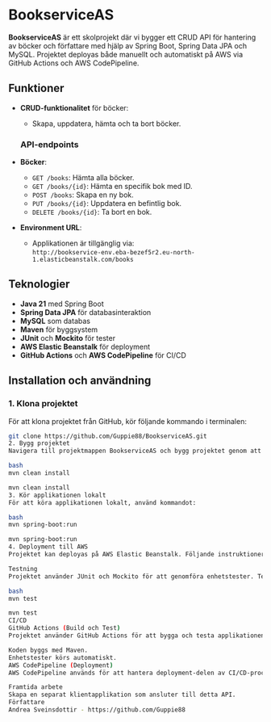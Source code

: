 # BookserviceAS

**BookserviceAS** är ett skolprojekt där vi bygger ett CRUD API för hantering av böcker och författare med hjälp av Spring Boot, Spring Data JPA och MySQL. Projektet deployas både manuellt och automatiskt på AWS via GitHub Actions och AWS CodePipeline.

## Funktioner

- **CRUD-funktionalitet** för böcker:
    - Skapa, uppdatera, hämta och ta bort böcker.

  ### API-endpoints

- **Böcker**:
    - `GET /books`: Hämta alla böcker.
    - `GET /books/{id}`: Hämta en specifik bok med ID.
    - `POST /books`: Skapa en ny bok.
    - `PUT /books/{id}`: Uppdatera en befintlig bok.
    - `DELETE /books/{id}`: Ta bort en bok.

- **Environment URL**:
    - Applikationen är tillgänglig via:  
      `http://bookservice-env.eba-bezef5r2.eu-north-1.elasticbeanstalk.com/books`

## Teknologier

- **Java 21** med Spring Boot
- **Spring Data JPA** för databasinteraktion
- **MySQL** som databas
- **Maven** för byggsystem
- **JUnit** och **Mockito** för tester
- **AWS Elastic Beanstalk** för deployment
- **GitHub Actions** och **AWS CodePipeline** för CI/CD

## Installation och användning

### 1. Klona projektet
För att klona projektet från GitHub, kör följande kommando i terminalen:
   ```bash
   git clone https://github.com/Guppie88/BookserviceAS.git
2. Bygg projektet
Navigera till projektmappen BookserviceAS och bygg projektet genom att köra följande kommando:

bash
mvn clean install

mvn clean install
3. Kör applikationen lokalt
För att köra applikationen lokalt, använd kommandot:

bash
mvn spring-boot:run

mvn spring-boot:run
4. Deployment till AWS
Projektet kan deployas på AWS Elastic Beanstalk. Följande instruktioner hjälper dig att koppla applikationen till en MySQL-databas på AWS RDS via miljövariabler.

Testning
Projektet använder JUnit och Mockito för att genomföra enhetstester. Tester körs automatiskt genom GitHub Actions, men du kan också köra dem lokalt med följande kommando:

bash
mvn test

mvn test
CI/CD
GitHub Actions (Build och Test)
Projektet använder GitHub Actions för att bygga och testa applikationen automatiskt. Vid varje push eller pull request till main körs följande process:

Koden byggs med Maven.
Enhetstester körs automatiskt.
AWS CodePipeline (Deployment)
AWS CodePipeline används för att hantera deployment-delen av CI/CD-processen. När en ändring pushas till GitHub, byggs applikationen automatiskt och deployas till AWS Elastic Beanstalk via CodePipeline.

Framtida arbete
Skapa en separat klientapplikation som ansluter till detta API.
Författare
Andrea Sveinsdottir - https://github.com/Guppie88
